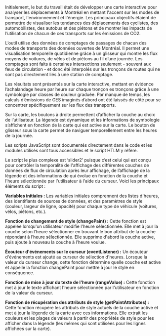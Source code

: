 Initialement, le but du travail était de développer une carte interactive pour analyser les déplacements à Montréal en mettant l'accent sur les modes de transport, l'environnement et l'énergie. Les principaux objectifs étaient de permettre de visualiser les tendances des déplacements des cyclistes, des automobilistes, des autobus et des piétons et de montrer les impacts de l’utilisation de chacun de ces transports sur les émissions de CO2.

L’outil utilise des données de comptages de passages de chacun des modes de transports des données ouvertes de Montréal. Il permet une visualisation temporelle quotidienne grâce à un glisseur qui montre les flux moyens de voitures, de vélos et de piétons au fil d’une journée. Les comptages sont faits à certaines intersections seulement - souvent aux feux de circulation - et donc été interpolés sur les tronçons de routes qui ne sont pas directement liés à une station de comptage.

Les résultats sont présentés sur la carte interactive, mettant en évidence l’achalandage heure par heure sur chaque tronçon es tronçons grâce à une symbologie par classes de couleur graduée. Par manque de temps, les calculs d’émissions de GES imaginés d’abord ont été laissés de côté pour se concentrer spécifiquement sur les flux des transports.

Sur la carte, les boutons à droite permettent d’afficher la couche au choix de l’utilisateur. La légende est dynamique et les informations de symbologie s’affichent en fonction de la carte qui est active sur la carte. Le bouton de glisseur sous la carte permet de naviguer temporellement entre les heures de la journée.

Les scripts JavaScript sont documentés directement dans le code et les modules utilisés sont tous accessibles et le script HTLM y réfère.

Le script le plus complexe est ‘slider2’ puisque c’est celui qui est conçu pour contrôler la temporalité de l'affichage des différentes couches de données de flux de circulation après leur affichage, de l’affichage de la légende et des informations de qui évolue en fonction de la couche et l'heure sélectionnée par l'utilisateur à l'aide du curseur. Voici les principaux éléments du script :

**Variables initiales :** Les variables initiales comprennent des listes d'heures, des identifiants de sources de données, et des paramètres de style (couleur, largeur de ligne, opacité) pour chaque type de véhicule (voitures, vélos, piétons, etc.).

**Fonction de changement de style (changePaint) :** Cette fonction est appelée lorsqu'un utilisateur modifie l'heure sélectionnée. Elle met à jour la couche selon l’heure sélectionner en trouvant le bon attribut de la couche répondant à l’heure sélectionnée. Elle supprime d'abord la couche active, puis ajoute à nouveau la couche à l’heure voulue.

**Écouteur d'événements sur le curseur (eventListener) :** Un écouteur d'événements est ajouté au curseur de sélection d'heures. Lorsque la valeur du curseur change, cette fonction détermine quelle couche est active et appelle la fonction changePaint pour mettre à jour le style en conséquence.

**Fonction de mise à jour du texte de l'heure (rangeValue) :** Cette fonction met à jour le texte affichant l'heure sélectionnée par l'utilisateur en fonction de la valeur du curseur.

**Fonction de récupération des attributs de style (getPaintAttributes) :** Cette fonction récupère les attributs de style actuels de la couche active et met à jour la légende de la carte avec ces informations. Elle extrait les couleurs et les plages de valeurs à partir des propriétés de style pour les afficher dans la légende (les mêmes qui sont utilisées pour les lignes affichées sur la carte).